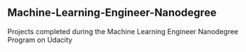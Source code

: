 ## Machine-Learning-Engineer-Nanodegree
Projects completed during the Machine Learning Engineer Nanodegree Program on Udacity
